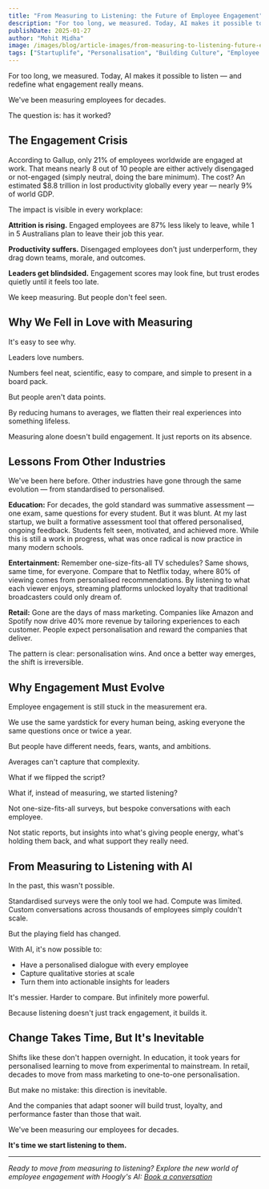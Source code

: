 ```yaml
---
title: "From Measuring to Listening: the Future of Employee Engagement"
description: "For too long, we measured. Today, AI makes it possible to listen and redefine what engagement really means."
publishDate: 2025-01-27
author: "Mohit Midha"
image: /images/blog/article-images/from-measuring-to-listening-future-employee-engagement.png
tags: ["Startuplife", "Personalisation", "Building Culture", "Employee Engagement", "Employee Surveys", "AI in HR", "HRTech"]
---
```


For too long, we measured. Today, AI makes it possible to listen — and redefine what engagement really means.

We've been measuring employees for decades.

The question is: has it worked?

## The Engagement Crisis

According to Gallup, only 21% of employees worldwide are engaged at work. That means nearly 8 out of 10 people are either actively disengaged or not-engaged (simply neutral, doing the bare minimum). The cost? An estimated $8.8 trillion in lost productivity globally every year — nearly 9% of world GDP.

The impact is visible in every workplace:

**Attrition is rising.** Engaged employees are 87% less likely to leave, while 1 in 5 Australians plan to leave their job this year.

**Productivity suffers.** Disengaged employees don't just underperform, they drag down teams, morale, and outcomes.

**Leaders get blindsided.** Engagement scores may look fine, but trust erodes quietly until it feels too late.

We keep measuring. But people don't feel seen.

## Why We Fell in Love with Measuring

It's easy to see why.

Leaders love numbers.

Numbers feel neat, scientific, easy to compare, and simple to present in a board pack.

But people aren't data points.

By reducing humans to averages, we flatten their real experiences into something lifeless.

Measuring alone doesn't build engagement. It just reports on its absence.

## Lessons From Other Industries

We've been here before. Other industries have gone through the same evolution — from standardised to personalised.

**Education:** For decades, the gold standard was summative assessment — one exam, same questions for every student. But it was blunt. At my last startup, we built a formative assessment tool that offered personalised, ongoing feedback. Students felt seen, motivated, and achieved more. While this is still a work in progress, what was once radical is now practice in many modern schools.

**Entertainment:** Remember one-size-fits-all TV schedules? Same shows, same time, for everyone. Compare that to Netflix today, where 80% of viewing comes from personalised recommendations. By listening to what each viewer enjoys, streaming platforms unlocked loyalty that traditional broadcasters could only dream of.

**Retail:** Gone are the days of mass marketing. Companies like Amazon and Spotify now drive 40% more revenue by tailoring experiences to each customer. People expect personalisation and reward the companies that deliver.

The pattern is clear: personalisation wins. And once a better way emerges, the shift is irreversible.

## Why Engagement Must Evolve

Employee engagement is still stuck in the measurement era.

We use the same yardstick for every human being, asking everyone the same questions once or twice a year.

But people have different needs, fears, wants, and ambitions.

Averages can't capture that complexity.

What if we flipped the script?

What if, instead of measuring, we started listening?

Not one-size-fits-all surveys, but bespoke conversations with each employee.

Not static reports, but insights into what's giving people energy, what's holding them back, and what support they really need.

## From Measuring to Listening with AI

In the past, this wasn't possible.

Standardised surveys were the only tool we had. Compute was limited. Custom conversations across thousands of employees simply couldn't scale.

But the playing field has changed.

With AI, it's now possible to:

- Have a personalised dialogue with every employee
- Capture qualitative stories at scale
- Turn them into actionable insights for leaders

It's messier. Harder to compare. But infinitely more powerful.

Because listening doesn't just track engagement, it builds it.

## Change Takes Time, But It's Inevitable

Shifts like these don't happen overnight. In education, it took years for personalised learning to move from experimental to mainstream. In retail, decades to move from mass marketing to one-to-one personalisation.

But make no mistake: this direction is inevitable.

And the companies that adapt sooner will build trust, loyalty, and performance faster than those that wait.

We've been measuring our employees for decades.

**It's time we start listening to them.**

---

*Ready to move from measuring to listening? Explore the new world of employee engagement with Hoogly's AI: [Book a conversation](https://calendly.com/hoogly/mohit-midha)*